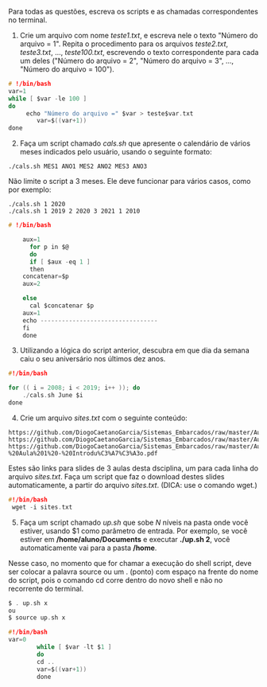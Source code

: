 Para todas as questões, escreva os scripts e as chamadas correspondentes no terminal.

1. Crie um arquivo com nome _teste1.txt_, e escreva nele o texto "Número do arquivo = 1". Repita o procedimento para os arquivos _teste2.txt_, _teste3.txt_, ..., _teste100.txt_, escrevendo o texto correspondente para cada um deles ("Número do arquivo = 2", "Número do arquivo = 3", ..., "Número do arquivo = 100").

```c
# !/bin/bash
var=1
while [ $var -le 100 ]
do
     echo "Número do arquivo =" $var > teste$var.txt
        var=$((var+1))
done
````

2. Faça um script chamado _cals.sh_ que apresente o calendário de vários meses indicados pelo usuário, usando o seguinte formato:

```script
./cals.sh MES1 ANO1 MES2 ANO2 MES3 ANO3
```

Não limite o script a 3 meses. Ele deve funcionar para vários casos, como por exemplo:

```script
./cals.sh 1 2020
./cals.sh 1 2019 2 2020 3 2021 1 2010
```
```c
# !/bin/bash

    aux=1
      for p in $@
      do
      if [ $aux -eq 1 ]
      then
    concatenar=$p
    aux=2

    else
      cal $concatenar $p
    aux=1
    echo ---------------------------------
    fi
    done
```

3. Utilizando a lógica do script anterior, descubra em que dia da semana caiu o seu aniversário nos últimos dez anos.
```c
#!/bin/bash

for (( i = 2008; i < 2019; i++ )); do
	./cals.sh June $i
done
```

4. Crie um arquivo _sites.txt_ com o seguinte conteúdo:

```
https://github.com/DiogoCaetanoGarcia/Sistemas_Embarcados/raw/master/Aulas/01_Linux%20b%C3%A1sico.pdf
https://github.com/DiogoCaetanoGarcia/Sistemas_Embarcados/raw/master/Aulas/01_Linux%20b%C3%A1sico_Shell_Script.pdf
https://github.com/DiogoCaetanoGarcia/Sistemas_Embarcados/raw/master/Aulas/01_Sistemas%20Embarcados%20-%20Aula%201%20-%20Introdu%C3%A7%C3%A3o.pdf
```

Estes são links para slides de 3 aulas desta dsciplina, um para cada linha do arquivo _sites.txt_. Faça um script que faz o download destes slides automaticamente, a partir do arquivo _sites.txt_. (DICA: use o comando wget.)
```c
#!/bin/bash
 wget -i sites.txt
````

5. Faça um script chamado _up.sh_ que sobe _N_ níveis na pasta onde você estiver, usando $1 como parâmetro de entrada. Por exemplo, se você estiver em **/home/aluno/Documents** e executar **./up.sh 2**, você automaticamente vai para a pasta **/home**.

Nesse caso, no momento que for chamar a execução do shell script, deve ser colocar a palavra source ou um . (ponto) com espaço na frente do nome do script, pois o comando cd corre dentro do novo shell e não no recorrente do terminal.
```c
$ . up.sh x
ou
$ source up.sh x

#!/bin/bash
var=0
        while [ $var -lt $1 ]
        do
        cd ..
        var=$((var+1))
        done
````
